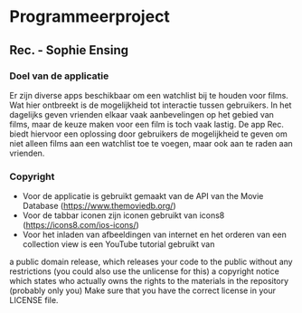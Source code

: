 # Programmeerproject
## Rec. - Sophie Ensing

### Doel van de applicatie
Er zijn diverse apps beschikbaar om een watchlist bij te houden voor films. Wat hier ontbreekt is de mogelijkheid tot interactie tussen gebruikers. In het dagelijks geven vrienden elkaar vaak aanbevelingen op het gebied van films, maar de keuze maken voor een film is toch vaak lastig. De app Rec. biedt hiervoor een oplossing door gebruikers de mogelijkheid te geven om niet alleen films aan een watchlist toe te voegen, maar ook aan te raden aan vrienden.

### Copyright
* Voor de applicatie is gebruikt gemaakt van de API van the Movie Database (https://www.themoviedb.org/)
* Voor de tabbar iconen zijn iconen gebruikt van icons8 (https://icons8.com/ios-icons/)
* Voor het inladen van afbeeldingen van internet en het orderen van een collection view is een YouTube tutorial gebruikt van 

a public domain release, which releases your code to the public without any restrictions (you could also use the unlicense for this)
a copyright notice which states who actually owns the rights to the materials in the repository (probably only you)
Make sure that you have the correct license in your LICENSE file.
